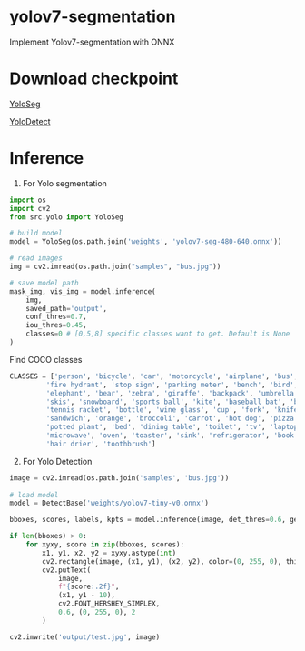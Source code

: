 # yolov7-segmentation

Implement Yolov7-segmentation with ONNX

# Download checkpoint
[YoloSeg](https://drive.google.com/file/d/1tT6-jNY4TXD-oWIc2G4lTZC4Ts4lZLLy/view?usp=drive_link)

[YoloDetect](https://drive.google.com/file/d/1lQnROCWapDo3R8htgtg-pIlqVzBKRQGo/view?usp=drive_link)

# Inference
1. For Yolo segmentation
```python
import os
import cv2
from src.yolo import YoloSeg

# build model
model = YoloSeg(os.path.join('weights', 'yolov7-seg-480-640.onnx'))

# read images
img = cv2.imread(os.path.join("samples", "bus.jpg"))

# save model path
mask_img, vis_img = model.inference(
    img, 
    saved_path='output',
    conf_thres=0.7,
    iou_thres=0.45, 
    classes=0 # [0,5,8] specific classes want to get. Default is None
)
```

Find COCO classes 
```python
CLASSES = ['person', 'bicycle', 'car', 'motorcycle', 'airplane', 'bus', 'train', 'truck', 'boat', 'traffic light', 
         'fire hydrant', 'stop sign', 'parking meter', 'bench', 'bird', 'cat', 'dog', 'horse', 'sheep', 'cow', 
         'elephant', 'bear', 'zebra', 'giraffe', 'backpack', 'umbrella', 'handbag', 'tie', 'suitcase', 'frisbee', 
         'skis', 'snowboard', 'sports ball', 'kite', 'baseball bat', 'baseball glove', 'skateboard', 'surfboard', 
         'tennis racket', 'bottle', 'wine glass', 'cup', 'fork', 'knife', 'spoon', 'bowl', 'banana', 'apple', 
         'sandwich', 'orange', 'broccoli', 'carrot', 'hot dog', 'pizza', 'donut', 'cake', 'chair', 'couch', 
         'potted plant', 'bed', 'dining table', 'toilet', 'tv', 'laptop', 'mouse', 'remote', 'keyboard', 'cell phone', 
         'microwave', 'oven', 'toaster', 'sink', 'refrigerator', 'book', 'clock', 'vase', 'scissors', 'teddy bear', 
         'hair drier', 'toothbrush']
```

2. For Yolo Detection

```python
image = cv2.imread(os.path.join('samples', 'bus.jpg'))
    
# load model
model = DetectBase('weights/yolov7-tiny-v0.onnx')

bboxes, scores, labels, kpts = model.inference(image, det_thres=0.6, get_layer='head') # change the get layer 'body' || 'face' || 'head'

if len(bboxes) > 0:
    for xyxy, score in zip(bboxes, scores):
        x1, y1, x2, y2 = xyxy.astype(int)
        cv2.rectangle(image, (x1, y1), (x2, y2), color=(0, 255, 0), thickness=2)
        cv2.putText(
            image,
            f"{score:.2f}",
            (x1, y1 - 10),
            cv2.FONT_HERSHEY_SIMPLEX,
            0.6, (0, 255, 0), 2
        )

cv2.imwrite('output/test.jpg', image)
```
